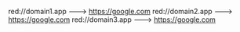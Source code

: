 red://domain1.app ---> https://google.com
red://domain2.app ---> https://google.com
red://domain3.app ---> https://google.com
